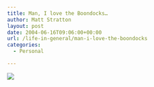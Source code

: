 ```yaml
---
title: Man, I love the Boondocks…
author: Matt Stratton
layout: post
date: 2004-06-16T09:06:00+00:00
url: /life-in-general/man-i-love-the-boondocks
categories:
  - Personal

---
```

![][1]

 [1]: http://picayune.uclick.com/comics/bo/2004/bo040616.gif